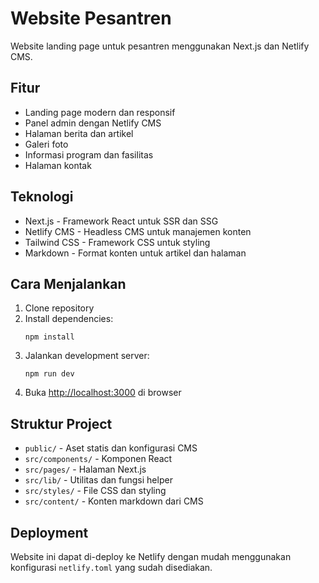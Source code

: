 # Website Pesantren

Website landing page untuk pesantren menggunakan Next.js dan Netlify CMS.

## Fitur

- Landing page modern dan responsif
- Panel admin dengan Netlify CMS
- Halaman berita dan artikel
- Galeri foto
- Informasi program dan fasilitas
- Halaman kontak

## Teknologi

- Next.js - Framework React untuk SSR dan SSG
- Netlify CMS - Headless CMS untuk manajemen konten
- Tailwind CSS - Framework CSS untuk styling
- Markdown - Format konten untuk artikel dan halaman

## Cara Menjalankan

1. Clone repository
2. Install dependencies:
   ```
   npm install
   ```
3. Jalankan development server:
   ```
   npm run dev
   ```
4. Buka [http://localhost:3000](http://localhost:3000) di browser

## Struktur Project

- `public/` - Aset statis dan konfigurasi CMS
- `src/components/` - Komponen React
- `src/pages/` - Halaman Next.js
- `src/lib/` - Utilitas dan fungsi helper
- `src/styles/` - File CSS dan styling
- `src/content/` - Konten markdown dari CMS

## Deployment

Website ini dapat di-deploy ke Netlify dengan mudah menggunakan konfigurasi `netlify.toml` yang sudah disediakan.